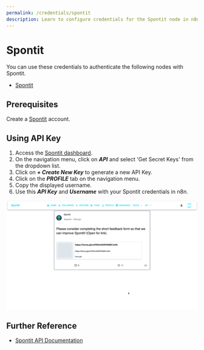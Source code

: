 ```yaml
---
permalink: /credentials/spontit
description: Learn to configure credentials for the Spontit node in n8n
---
```


# Spontit

You can use these credentials to authenticate the following nodes with Spontit.
- [Spontit](../../nodes-library/nodes/Spontit/README.md)

## Prerequisites

Create a [Spontit](https://www.spontit.com/) account.

## Using API Key

1. Access the [Spontit dashboard](https://www.spontit.com/).
2. On the navigation menu, click on ***API*** and select 'Get Secret Keys' from the dropdown list.
3. Click on ***+ Create New Key*** to generate a new API Key.
4. Click on the ***PROFILE*** tab on the navigation menu.
5. Copy the displayed username.
6. Use this ***API Key*** and ***Username*** with your Spontit credentials in n8n.

![Getting Spontit credentials](./using-api-key.gif)

## Further Reference

- [Spontit API Documentation](https://api.spontit.com/)
